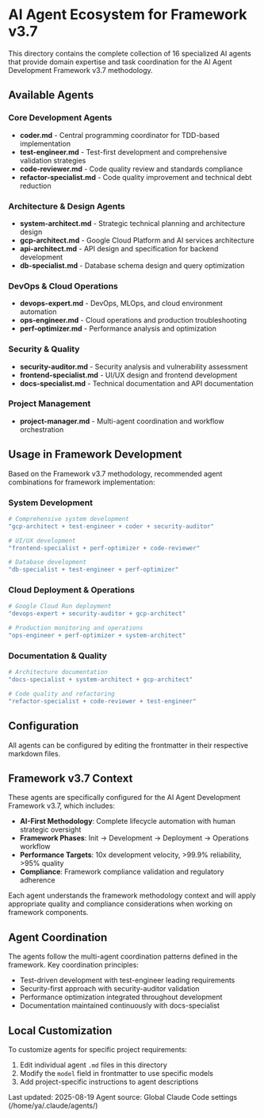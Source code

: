 # AI Agent Ecosystem for Framework v3.7

This directory contains the complete collection of 16 specialized AI agents that provide domain expertise and task coordination for the AI Agent Development Framework v3.7 methodology.

## Available Agents

### Core Development Agents
- **coder.md** - Central programming coordinator for TDD-based implementation
- **test-engineer.md** - Test-first development and comprehensive validation strategies
- **code-reviewer.md** - Code quality review and standards compliance
- **refactor-specialist.md** - Code quality improvement and technical debt reduction

### Architecture & Design Agents
- **system-architect.md** - Strategic technical planning and architecture design
- **gcp-architect.md** - Google Cloud Platform and AI services architecture
- **api-architect.md** - API design and specification for backend development
- **db-specialist.md** - Database schema design and query optimization

### DevOps & Cloud Operations
- **devops-expert.md** - DevOps, MLOps, and cloud environment automation
- **ops-engineer.md** - Cloud operations and production troubleshooting
- **perf-optimizer.md** - Performance analysis and optimization

### Security & Quality
- **security-auditor.md** - Security analysis and vulnerability assessment
- **frontend-specialist.md** - UI/UX design and frontend development
- **docs-specialist.md** - Technical documentation and API documentation

### Project Management
- **project-manager.md** - Multi-agent coordination and workflow orchestration

## Usage in Framework Development

Based on the Framework v3.7 methodology, recommended agent combinations for framework implementation:

### System Development
```bash
# Comprehensive system development
"gcp-architect + test-engineer + coder + security-auditor"

# UI/UX development
"frontend-specialist + perf-optimizer + code-reviewer"

# Database development
"db-specialist + test-engineer + perf-optimizer"
```

### Cloud Deployment & Operations
```bash
# Google Cloud Run deployment
"devops-expert + security-auditor + gcp-architect"

# Production monitoring and operations
"ops-engineer + perf-optimizer + system-architect"
```

### Documentation & Quality
```bash
# Architecture documentation
"docs-specialist + system-architect + gcp-architect"

# Code quality and refactoring
"refactor-specialist + code-reviewer + test-engineer"
```

## Configuration

All agents can be configured by editing the frontmatter in their respective markdown files.

## Framework v3.7 Context

These agents are specifically configured for the AI Agent Development Framework v3.7, which includes:

- **AI-First Methodology**: Complete lifecycle automation with human strategic oversight
- **Framework Phases**: Init → Development → Deployment → Operations workflow
- **Performance Targets**: 10x development velocity, >99.9% reliability, >95% quality
- **Compliance**: Framework compliance validation and regulatory adherence

Each agent understands the framework methodology context and will apply appropriate quality and compliance considerations when working on framework components.

## Agent Coordination

The agents follow the multi-agent coordination patterns defined in the framework. Key coordination principles:

- Test-driven development with test-engineer leading requirements
- Security-first approach with security-auditor validation
- Performance optimization integrated throughout development
- Documentation maintained continuously with docs-specialist

## Local Customization

To customize agents for specific project requirements:

1. Edit individual agent `.md` files in this directory
2. Modify the `model` field in frontmatter to use specific models
3. Add project-specific instructions to agent descriptions

Last updated: 2025-08-19
Agent source: Global Claude Code settings (/home/ya/.claude/agents/)

